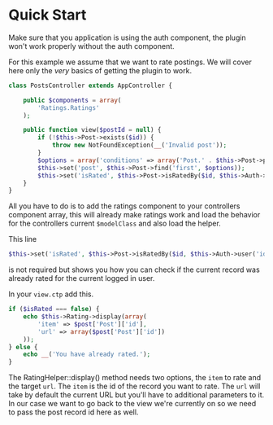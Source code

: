Quick Start
===========

Make sure that you application is using the auth component, the plugin won't work properly without the auth component.

For this example we assume that we want to rate postings. We will cover here only the *very* basics of getting the plugin to work.

```php
class PostsController extends AppController {

	public $components = array(
		'Ratings.Ratings'
	);

	public function view($postId = null) {
		if (!$this->Post->exists($id)) {
			throw new NotFoundException(__('Invalid post'));
		}
		$options = array('conditions' => array('Post.' . $this->Post->primaryKey => $id));
		$this->set('post', $this->Post->find('first', $options));
		$this->set('isRated', $this->Post->isRatedBy($id, $this->Auth->user('id')));
	}
}
```

All you have to do is to add the ratings component to your controllers component array, this will already make ratings work and load the behavior for the controllers current `$modelClass` and also load the helper.

This line

```php
$this->set('isRated', $this->Post->isRatedBy($id, $this->Auth->user('id')));
```

is not required but shows you how you can check if the current record was already rated for the current logged in user.

In your ```view.ctp``` add this.

```php
if ($isRated === false) {
	echo $this->Rating->display(array(
		'item' => $post['Post']['id'],
		'url' => array($post['Post']['id'])
	));
} else {
	echo __('You have already rated.');
}
```

The RatingHelper::display() method needs two options, the `item` to rate and the target `url`. The `item` is the id of the record you want to rate. The `url` will take by default the current URL but you'll have to additional parameters to it. In our case we want to go back to the view we're currently on so we need to pass the post record id here as well.
